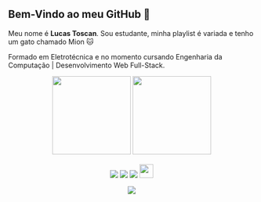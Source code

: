 ## Bem-Vindo ao meu GitHub :wave: 

Meu nome é <strong>Lucas Toscan</strong>. Sou estudante, minha playlist é variada e tenho um gato chamado Mion :cat:

Formado em Eletrotécnica e no momento cursando Engenharia da Computação | Desenvolvimento Web Full-Stack.
<br>

<!-- GITHUB STATUS -->
<div align="center">
  <img height="160em" src="https://github-readme-stats.vercel.app/api?username=luctoscan&show_icons=true&theme=tokyonight&include_all_commits=true&count_private=true"/>
  <img height="160em" src="https://github-readme-stats.vercel.app/api/top-langs/?username=luctoscan&layout=compact&langs_count=10&theme=tokyonight"/>
  <!-- TEMAS: dark, radical, merko, gruvbox, tokyonight, onedark, cobalt, synthwave, highcontrast, dracula -->
</div>
<br>

<!-- REDES SOCIAIS -->
<div align="center">
  <a href="https://www.youtube.com/@luctoscan" target="_blank"><img src="https://img.shields.io/badge/YouTube-FF0000?style=for-the-badge&logo=youtube&logoColor=white" target="_blank"></a>
  <a href="https://instagram.com/luctoscandev" target="_blank"><img src="https://img.shields.io/badge/-Instagram-%23E4405F?style=for-the-badge&logo=instagram&logoColor=white" target="_blank"></a>
  <a href="https://www.linkedin.com/in/luctoscan/" target="_blank"><img src="https://img.shields.io/badge/-LinkedIn-%230077B5?style=for-the-badge&logo=linkedin&logoColor=white" target="_blank"></a>  
   <a href="mailto:lucptoscan@gmail.com" target="_blank"><img src="https://play-lh.googleusercontent.com/D1Dz2BjPYev_oyksKXsdtAS66a_2Ql-sklpzTnwR9lqnDG_P5lAJEtfR70FudJ0XMA=s48-rw" style='width: 28px' target="_blank"></a>  
  
  ![](https://visitor-badge.glitch.me/badge?page_id=luctoscan)
</div>
